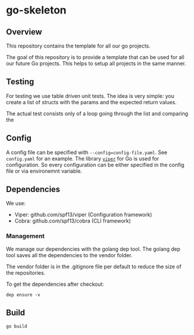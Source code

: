 # go-skeleton

## Overview

This repository contains the template for all our go projects.

The goal of this repository is to provide a template that can be used for all our future Go projects. This helps to setup all projects in the same manner.

## Testing
For testing we use table driven unit tests. The idea is very simple: you create a list of structs with the params and the expected return values.

The actual test consists only of a loop going through the list and comparing the


## Config
A config file can be specified with `--config=config-file.yaml`. See `config.yaml` for an example. The library [`viper`](https://github.com/spf13/viper) for Go is used for configuration. So every configuration can be either specified in the config file or via environemnt variable.

## Dependencies
We use:

* Viper: github.com/spf13/viper (Configuration framework)
* Cobra: github.com/spf13/cobra (CLI framework)

### Management
We manage our dependencies with the golang dep tool. The golang dep tool saves all the dependencies to the vendor folder.

The vendor folder is in the .gitignore file per default to reduce the size of the repositories.

To get the dependencies after checkout:

````
dep ensure -v
````

## Build
`go build`
